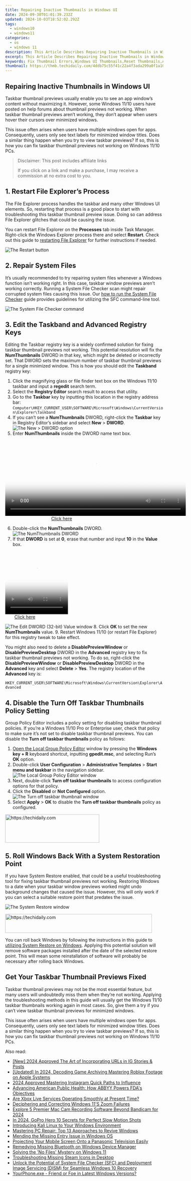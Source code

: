 ```yaml
---
title: Repairing Inactive Thumbnails in Windows UI
date: 2024-09-30T01:01:39.232Z
updated: 2024-10-03T18:52:02.292Z
tags:
  - windows10
  - windows11
categories:
  - os
  - windows 11
description: This Article Describes Repairing Inactive Thumbnails in Windows UI
excerpt: This Article Describes Repairing Inactive Thumbnails in Windows UI
keywords: Fix Thumbnail Errors,Windows UI Thumbnails,Reset Thumbnails,Active Thumbnail Restore,Inactive Thumbnail Fix,Update Windows Thumbnails,Thumbnail Activation Tool
thumbnail: https://thmb.techidaily.com/4ddb75c55f41c22a4f3ada299a0f1a1093c8ca9e10e43f8a8e61a1ff732d1283.jpg
---
```


## Repairing Inactive Thumbnails in Windows UI

 Taskbar thumbnail previews usually enable you to see an app window’s content without maximizing it. However, some Windows 11/10 users have posted on help forums about thumbnail previews not working. When taskbar thumbnail previews aren’t working, they don’t appear when users hover their cursors over minimized windows.

 This issue often arises when users have multiple windows open for apps. Consequently, users only see text labels for minimized window titles. Does a similar thing happen when you try to view taskbar previews? If so, this is how you can fix taskbar thumbnail previews not working on Windows 11/10 PCs.

>  Disclaimer: This post includes affiliate links
>
>  If you click on a link and make a purchase, I may receive a commission at no extra cost to you.
>

## 1\. Restart File Explorer’s Process

 The File Explorer process handles the taskbar and many other Windows UI elements. So, restarting that process is a good place to start with troubleshooting this taskbar thumbnail preview issue. Doing so can address File Explorer glitches that could be causing the issue.

 You can restart File Explorer on the **Processes** tab inside Task Manager. Right-click the Windows Explorer process there and select **Restart**. Check out this guide to [restarting File Explorer](https://www.makeuseof.com/ways-to-restart-file-explorer-windows-10/) for further instructions if needed.

![The Restart button](https://static1.makeuseofimages.com/wordpress/wp-content/uploads/2023/09/restart-button.jpg)

## 2\. Repair System Files

 It’s usually recommended to try repairing system files whenever a Windows function isn’t working right. In this case, taskbar window previews aren’t working correctly. Running a System File Checker scan might repair corrupted system files causing this issue. Our [how to run the System File Checker](https://www.makeuseof.com/system-file-checker-sfc-windows/) guide provides guidelines for utilizing the SFC command-line tool.

![The System File Checker command](https://static1.makeuseofimages.com/wordpress/wp-content/uploads/2023/09/sfc-scannow.jpg)

## 3\. Edit the Taskband and Advanced Registry Keys

 Editing the Taskbar registry key is a widely confirmed solution for fixing taskbar thumbnail previews not working. This potential resolution will fix the **NumThumbnails** DWORD in that key, which might be deleted or incorrectly set. That DWORD sets the maximum number of taskbar thumbnail previews for a single minimized window. This is how you should edit the **Taskband** registry key:

1. Click the magnifying glass or file finder text box on the Windows 11/10 taskbar and input a **regedit** search term.
2. Select the **Registry Editor** search result to access that utility.
3. Go to the **Taskbar** key by inputting this location in the registry address bar:  
`Computer\HKEY_CURRENT_USER\SOFTWARE\Microsoft\Windows\CurrentVersion\Explorer\Taskband`
4. If you can’t see a **NumThumbnails** DWORD, right-click the **Taskbar** key in Registry Editor’s sidebar and select **New** \> **DWORD**.  
![The New > DWORD option](https://static1.makeuseofimages.com/wordpress/wp-content/uploads/2023/09/new-dword-options.jpg)
5. Enter **NumThumbnails** inside the DWORD name text box.

<!-- affiliate ads begin -->
<span id="1983475">
					<video width="576" height="240" style="cursor:pointer"
           poster="//a.impactradius-go.com/display-clicktoplayimage/1983475.png"
           onclick="if(!this.playClicked){this.play();this.setAttribute('controls',true);this.playClicked=true;}">
	   <source src="//a.impactradius-go.com/display-ad/22993-1983475">
	   <img src="//a.impactradius-go.com/display-clicktoplayimage/1983475.png" style="border: none; height: 100%; width: 100%; object-fit: contain">
	</video>
	<div style="width:360px;text-align:center"><a href="javascript:window.open(decodeURIComponent('https%3A%2F%2Fhomestyler.sjv.io%2Fc%2F5597632%2F1983475%2F22993'), '_blank');void(0);">Click here</a></div>
</span>
<img height="0" width="0" src="https://imp.pxf.io/i/5597632/1983475/22993" style="position:absolute;visibility:hidden;" border="0" />
<!-- affiliate ads end -->

6. Double-click the **NumThumbnails** DWORD.  
![The NumThumbnails DWORD](https://static1.makeuseofimages.com/wordpress/wp-content/uploads/2023/09/numthumbnails-dword.jpg)
7. If that **DWORD** is set at **0**, erase that number and input **10** in the **Value** box.  

<!-- affiliate ads begin -->
<span id="1304648">
					<video width="200" height="200" style="cursor:pointer"
           poster="//a.impactradius-go.com/display-clicktoplayimage/1304648.png"
           onclick="if(!this.playClicked){this.play();this.setAttribute('controls',true);this.playClicked=true;}">
	   <source src="//a.impactradius-go.com/display-ad/15852-1304648">
	   <img src="//a.impactradius-go.com/display-clicktoplayimage/1304648.png" style="border: none; height: 100%; width: 100%; object-fit: contain">
	</video>
	<div style="width:125px;text-align:center"><a href="javascript:window.open(decodeURIComponent('https%3A%2F%2Fthefitville.pxf.io%2Fc%2F5597632%2F1304648%2F15852'), '_blank');void(0);">Click here</a></div>
</span>
<img height="0" width="0" src="https://imp.pxf.io/i/5597632/1304648/15852" style="position:absolute;visibility:hidden;" border="0" />
<!-- affiliate ads end -->

![The Edit DWORD (32-bit) Value window](https://static1.makeuseofimages.com/wordpress/wp-content/uploads/2023/09/edit-dword-window3.jpg)
8. Click **OK** to set the new **NumThumbnails** value.
9. Restart Windows 11/10 (or restart File Explorer) for this registry tweak to take effect.

 You might also need to delete a **DisablePreviewWindow** or **DisablePreviewDesktop** DWORD in the **Advanced** registry key to fix taskbar thumbnail previews not working. To do so, right-click the **DisablePreviewWindow** or **DisablePreviewDesktop** DWORD in the **Advanced** key and select **Delete** \> **Yes**. The registry location of the **Advanced** key is:

`HKEY_CURRENT_USER\SOFTWARE\Microsoft\Windows\CurrentVersion\Explorer\Advanced`

## 4\. Disable the Turn Off Taskbar Thumbnails Policy Setting

 Group Policy Editor includes a policy setting for disabling taskbar thumbnail policies. If you’re a Windows 11/10 Pro or Enterprise user, check that policy to make sure it’s not set to disable taskbar thumbnail previews. You can disable the **Turn off taskbar thumbnails** policy as follows:

1. [Open the Local Group Policy Editor](https://www.makeuseof.com/windows-11-open-local-group-policy-editor/) window by pressing the **Windows key + R** keyboard shortcut, inputting **gpedit.msc**, and selecting Run’s **OK** option.
2. Double-click **User Configuration** \> **Administrative Templates** \> **Start menu and taskbar** in the navigation sidebar.  
![The Local Group Policy Editor window](https://static1.makeuseofimages.com/wordpress/wp-content/uploads/2023/09/local-group-policy-editor.jpg)
3. Next, double-click **Turn off taskbar thumbnails** to access configuration options for that policy.
4. Click the **Disabled** or **Not Configured** option.  
![The Turn off taskbar thumbnail window](https://static1.makeuseofimages.com/wordpress/wp-content/uploads/2023/09/turn-off-windows-taskbar-window.jpg)
5. Select **Apply** \> **OK** to disable the **Turn off taskbar thumbnails** policy as configured.

<!-- affiliate ads begin -->
<a href="https://aligracehair.sjv.io/c/5597632/1948891/19272" target="_top" id="1948891">
  <img src="//a.impactradius-go.com/display-ad/19272-1948891" border="0" alt="https://techidaily.com" width="300" height="90"/>
</a>
<img height="0" width="0" src="https://aligracehair.sjv.io/i/5597632/1948891/19272" style="position:absolute;visibility:hidden;" border="0" />
<!-- affiliate ads end -->

## 5\. Roll Windows Back With a System Restoration Point

 If you have System Restore enabled, that could be a useful troubleshooting tool for fixing taskbar thumbnail previews not working. Restoring Windows to a date when your taskbar window previews worked might undo background changes that caused the issue. However, this will only work if you can select a suitable restore point that predates the issue.

![The System Restore window](https://static1.makeuseofimages.com/wordpress/wp-content/uploads/2023/09/system-restore-tool.jpg)

<!-- affiliate ads begin -->
<a href="https://aligracehair.sjv.io/c/5597632/2135418/19272" target="_top" id="2135418">
  <img src="//a.impactradius-go.com/display-ad/19272-2135418" border="0" alt="https://techidaily.com" width="468" height="60"/>
</a>
<img height="0" width="0" src="https://aligracehair.sjv.io/i/5597632/2135418/19272" style="position:absolute;visibility:hidden;" border="0" />
<!-- affiliate ads end -->

 You can roll back Windows by following the instructions in this guide to [utilizing System Restore on Windows](https://www.makeuseof.com/use-system-restore-windows/). Applying this potential solution will remove software packages installed after the date of the selected restore point. This will mean some reinstallation of software will probably be necessary after rolling back Windows.

## Get Your Taskbar Thumbnail Previews Fixed

 Taskbar thumbnail previews may not be the most essential feature, but many users will undoubtedly miss them when they’re not working. Applying the troubleshooting methods in this guide will usually get the Windows 11/10 taskbar thumbnails working again in most cases. So, give them a try if you can’t view taskbar thumbnail previews for minimized windows.

 This issue often arises when users have multiple windows open for apps. Consequently, users only see text labels for minimized window titles. Does a similar thing happen when you try to view taskbar previews? If so, this is how you can fix taskbar thumbnail previews not working on Windows 11/10 PCs.

<span class="atpl-alsoreadstyle">Also read:</span>
<div><ul>
<li><a href="https://instagram-videos.techidaily.com/new-2024-approved-the-art-of-incorporating-urls-in-ig-stories-and-posts/"><u>[New] 2024 Approved The Art of Incorporating URLs in IG Stories & Posts</u></a></li>
<li><a href="https://screen-recording.techidaily.com/updated-in-2024-decoding-game-archiving-mastering-roblox-footage-on-apple-systems/"><u>[Updated] In 2024, Decoding Game Archiving Mastering Roblox Footage on Apple Systems</u></a></li>
<li><a href="https://instagram-videos.techidaily.com/2024-approved-mastering-instagram-quick-paths-to-influence/"><u>2024 Approved Mastering Instagram Quick Paths to Influence</u></a></li>
<li><a href="https://discover-best.techidaily.com/advancing-american-public-health-how-abbyy-powers-fdas-objectives/"><u>Advancing American Public Health: How ABBYY Powers FDA's Objectives</u></a></li>
<li><a href="https://win-blog.techidaily.com/are-xbox-live-services-operating-smoothly-at-present-time/"><u>Are Xbox Live Services Operating Smoothly at Present Time?</u></a></li>
<li><a href="https://win11-tips.techidaily.com/deciphering-and-correcting-windows-11s-zoom-failures/"><u>Deciphering and Correcting Windows 11'S Zoom Failures</u></a></li>
<li><a href="https://digital-screen-recording.techidaily.com/explore-5-premier-mac-cam-recording-software-beyond-bandicam-for-2024/"><u>Explore 5 Premier Mac Cam Recording Software Beyond Bandicam for 2024</u></a></li>
<li><a href="https://some-techniques.techidaily.com/in-2024-gopro-hero-10-secrets-for-perfect-slow-motion-shots/"><u>In 2024, GoPro Hero 10 Secrets for Perfect Slow Motion Shots</u></a></li>
<li><a href="https://win11-tips.techidaily.com/introducing-kali-linux-to-your-windows-environment/"><u>Introducing Kali Linux to Your Windows Environment</u></a></li>
<li><a href="https://win11-tips.techidaily.com/mastering-pc-repair-top-13-approaches-to-revive-windows/"><u>Mastering PC Repair: Top 13 Approaches to Revive Windows</u></a></li>
<li><a href="https://win11-tips.techidaily.com/mending-the-missing-entry-issue-in-windows-os/"><u>Mending the Missing Entry Issue in Windows OS</u></a></li>
<li><a href="https://discover-forum.techidaily.com/projecting-your-mobile-screen-onto-a-panasonic-television-easily/"><u>Projecting Your Mobile Screen Onto a Panasonic Television Easily</u></a></li>
<li><a href="https://win11-tips.techidaily.com/remedying-missing-bluetooth-on-windows-device-manager/"><u>Remedying Missing Bluetooth on Windows Device Manager</u></a></li>
<li><a href="https://win11-tips.techidaily.com/solving-the-no-files-mystery-on-windows-11/"><u>Solving the 'No Files' Mystery on Windows 11</u></a></li>
<li><a href="https://win11-tips.techidaily.com/troubleshooting-missing-steam-icons-in-desktop/"><u>Troubleshooting Missing Steam Icons in Desktop</u></a></li>
<li><a href="https://win-howtos.techidaily.com/unlock-the-potential-of-system-file-checker-sfc-and-deployment-image-servicing-dism-for-seamless-windows-10-recovery/"><u>Unlock the Potential of System File Checker (SFC) and Deployment Image Servicing (DISM) for Seamless Windows 10 Recovery</u></a></li>
<li><a href="https://win11-tips.techidaily.com/yourphoneexe-friend-or-foe-in-latest-windows-versions/"><u>YourPhone.exe - Friend or Foe in Latest Windows Versions?</u></a></li>
</ul></div>

<ins class="adsbygoogle"
      style="display:block"
      data-ad-client="ca-pub-7571918770474297"
      data-ad-slot="8358498916"
      data-ad-format="auto"
      data-full-width-responsive="true"></ins>
    
